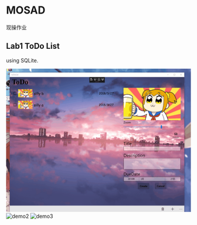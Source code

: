 # MOSAD

现操作业

## Lab1 ToDo List
using SQLite.

![demo1](ToDoList/gif/1.gif)
![demo2](ToDoList/gif/2.gif)
![demo3](ToDoList/gif/3.gif)